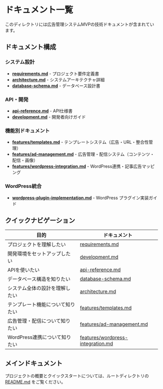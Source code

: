 # ドキュメント一覧

このディレクトリには広告管理システムMVPの技術ドキュメントが含まれています。

## ドキュメント構成

### システム設計

- [**requirements.md**](./requirements.md) - プロジェクト要件定義書
- [**architecture.md**](./architecture.md) - システムアーキテクチャ詳細
- [**database-schema.md**](./database-schema.md) - データベース設計書

### API・開発

- [**api-reference.md**](./api-reference.md) - API仕様書
- [**development.md**](./development.md) - 開発者向けガイド

### 機能別ドキュメント

- [**features/templates.md**](./features/templates.md) - テンプレートシステム（広告・URL・整合性管理）
- [**features/ad-management.md**](./features/ad-management.md) - 広告管理・配信システム（コンテンツ・配信・画像）
- [**features/wordpress-integration.md**](./features/wordpress-integration.md) - WordPress連携・記事広告マッピング

### WordPress統合

- [**wordpress-plugin-implementation.md**](./wordpress-plugin-implementation.md) - WordPress プラグイン実装ガイド

## クイックナビゲーション

| 目的                  | ドキュメント                                                                   |
|---------------------|--------------------------------------------------------------------------|
| プロジェクトを理解したい        | [requirements.md](./requirements.md)                                     |
| 開発環境をセットアップしたい      | [development.md](./development.md)                                       |
| APIを使いたい            | [api-reference.md](./api-reference.md)                                   |
| データベース構造を知りたい       | [database-schema.md](./database-schema.md)                               |
| システム全体の設計を理解したい     | [architecture.md](./architecture.md)                                     |
| テンプレート機能について知りたい    | [features/templates.md](./features/templates.md)                         |
| 広告管理・配信について知りたい     | [features/ad-management.md](./features/ad-management.md)                 |
| WordPress連携について知りたい | [features/wordpress-integration.md](./features/wordpress-integration.md) |

## メインドキュメント

プロジェクトの概要とクイックスタートについては、ルートディレクトリの [README.md](../README.md) をご覧ください。
